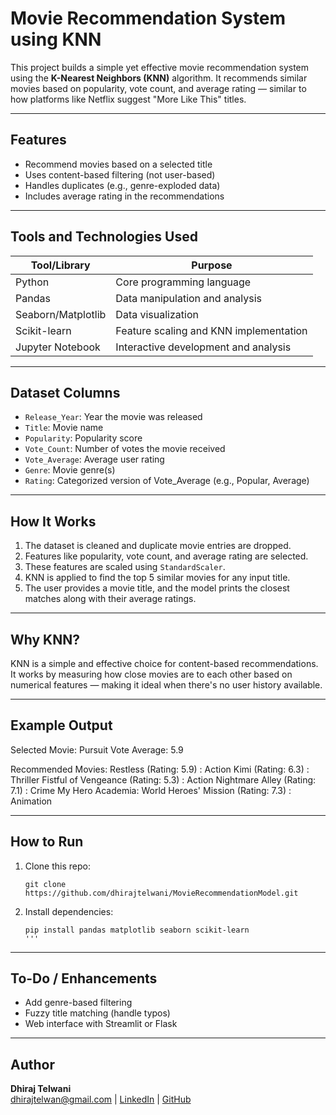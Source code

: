 # Movie Recommendation System using KNN

This project builds a simple yet effective movie recommendation system using the **K-Nearest Neighbors (KNN)** algorithm. 
It recommends similar movies based on popularity, vote count, and average rating — similar to how platforms like Netflix suggest "More Like This" titles.

---

## Features

- Recommend movies based on a selected title
- Uses content-based filtering (not user-based)
- Handles duplicates (e.g., genre-exploded data)
- Includes average rating in the recommendations

---

## Tools and Technologies Used

| Tool/Library     | Purpose                                 |
|------------------|------------------------------------------|
| Python           | Core programming language                |
| Pandas           | Data manipulation and analysis           |
| Seaborn/Matplotlib | Data visualization                      |
| Scikit-learn     | Feature scaling and KNN implementation   |
| Jupyter Notebook | Interactive development and analysis     |

---

## Dataset Columns

- `Release_Year`: Year the movie was released  
- `Title`: Movie name  
- `Popularity`: Popularity score  
- `Vote_Count`: Number of votes the movie received  
- `Vote_Average`: Average user rating  
- `Genre`: Movie genre(s)  
- `Rating`: Categorized version of Vote_Average (e.g., Popular, Average)

---

## How It Works

1. The dataset is cleaned and duplicate movie entries are dropped.
2. Features like popularity, vote count, and average rating are selected.
3. These features are scaled using `StandardScaler`.
4. KNN is applied to find the top 5 similar movies for any input title.
5. The user provides a movie title, and the model prints the closest matches along with their average ratings.

---

## Why KNN?

KNN is a simple and effective choice for content-based recommendations. It works by measuring how close movies are to each other based on numerical features — making it ideal when there's no user history available.

---

## Example Output

Selected Movie: Pursuit
Vote Average: 5.9

Recommended Movies:
Restless (Rating: 5.9) : Action
Kimi (Rating: 6.3) : Thriller
Fistful of Vengeance (Rating: 5.3) : Action
Nightmare Alley (Rating: 7.1) : Crime
My Hero Academia: World Heroes' Mission (Rating: 7.3) : Animation


---

## How to Run

1. Clone this repo:
    ```
    git clone https://github.com/dhirajtelwani/MovieRecommendationModel.git
    ```

2. Install dependencies:
    ```
    pip install pandas matplotlib seaborn scikit-learn
    '''
---

## To-Do / Enhancements

- Add genre-based filtering
- Fuzzy title matching (handle typos)
- Web interface with Streamlit or Flask

---

## Author

**Dhiraj Telwani**  
  [dhirajtelwan@gmail.com](mailto:dhirajtelwan@gmail.com) |
  [LinkedIn](https://www.linkedin.com/in/dhiraj-telwani/) | [GitHub](https://github.com/dhirajtelwani)
